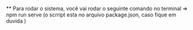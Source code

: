 ** Para rodar o sistema, você vai rodar o seguinte comando no terminal => npm run serve
(o scrript esta no arquivo package.json, caso fique em duvida )
